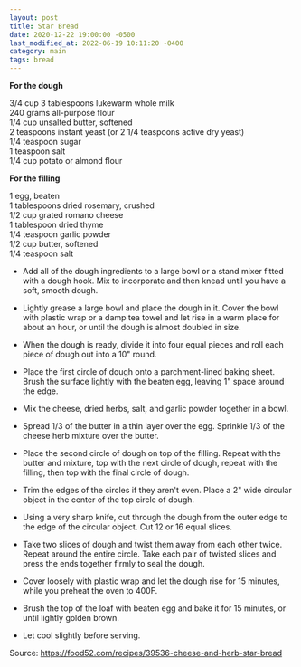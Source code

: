```yaml
---
layout: post
title: Star Bread
date: 2020-12-22 19:00:00 -0500
last_modified_at: 2022-06-19 10:11:20 -0400
category: main
tags: bread
---
```


**For the dough**

3/4 cup 3 tablespoons lukewarm whole milk  
240 grams all-purpose flour  
1/4 cup unsalted butter, softened  
2 teaspoons instant yeast (or 2 1/4 teaspoons active dry yeast)  
1/4 teaspoon sugar  
1 teaspoon salt  
1/4 cup potato or almond flour  

**For the filling**

1 egg, beaten  
1 tablespoons dried rosemary, crushed  
1/2 cup grated romano cheese  
1 tablespoon dried thyme  
1/4 teaspoon garlic powder  
1/2 cup butter, softened  
1/4 teaspoon salt  


* Add all of the dough ingredients to a large bowl or a stand mixer fitted with a dough hook. Mix to incorporate and then knead until you have a soft, smooth dough.
* Lightly grease a large bowl and place the dough in it. Cover the bowl with plastic wrap or a damp tea towel and let rise in a warm place for about an hour, or until the dough is almost doubled in size.
* When the dough is ready, divide it into four equal pieces and roll each piece of dough out into a 10" round.
* Place the first circle of dough onto a parchment-lined baking sheet. Brush the surface lightly with the beaten egg, leaving 1" space around the edge.  

* Mix the cheese, dried herbs, salt, and garlic powder together in a bowl.
* Spread 1/3 of the butter in a thin layer over the egg. Sprinkle 1/3 of the cheese herb mixture over the butter.
* Place the second circle of dough on top of the filling. Repeat with the butter and mixture, top with the next circle of dough, repeat with the filling, then top with the final circle of dough.
* Trim the edges of the circles if they aren't even. Place a 2" wide circular object in the center of the top circle of dough.
* Using a very sharp knife, cut through the dough from the outer edge to the edge of the circular object. Cut 12 or 16 equal slices.
* Take two slices of dough and twist them away from each other twice. Repeat around the entire circle. Take each pair of twisted slices and press the ends together firmly to seal the dough.
* Cover loosely with plastic wrap and let the dough rise for 15 minutes, while you preheat the oven to 400F.
* Brush the top of the loaf with beaten egg and bake it for 15 minutes, or until lightly golden brown.
* Let cool slightly before serving.

Source: <https://food52.com/recipes/39536-cheese-and-herb-star-bread>
